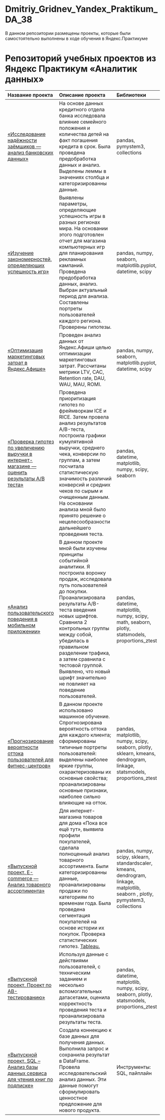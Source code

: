 # Dmitriy_Gridnev_Yandex_Praktikum_DA_38
В данном репозитории размещены проекты, которые были самостоятельно выполнены в ходе обучения в Яндекс.Практикуме
# Репозиторий учебных проектов из Яндекс Практикум «Аналитик данных»

| Название проекта   | Описание проекта | Библиотеки | 
| :----------------- | :--------------- | :--------- |
| [«Исследование надёжности заёмщиков — анализ банковских данных»]() | На основе данных кредитного отдела банка исследовала влияние семейного положения и количества детей на факт погашения кредита в срок. Была проведена предобработка данных и анализ. Выделены леммы в значениях столбца и категоризированны данные. | pandas, pymystem3, collections |
| [«Изучение закономерностей, определяющих успешность игр»]()| Выявлены параметры, определяющие успешность игры в разных регионах мира. На основании этого подготовлен отчет для магазина компьютерных игр для планирования рекламных кампаний. Проведена предобработка данных, анализ. Выбран актуальный период для анализа. Составлены портреты пользователей каждого региона. Проверены гипотезы. | pandas, numpy, seaborn, matplotlib.pyplot, datetime, scipy |
| [«Оптимизация маркетинговых затрат в Яндекс.Афише»]() | Проведен анализ данных от Яндекс.Афиши целью оптимизации маркетинговых затрат. Рассчитаны метрики LTV, CAC, Retention rate, DAU, WAU, MAU, ROMI. | pandas, numpy, seaborn, matplotlib.pyplot, datetime, scipy |
| [«Проверка гипотез по увеличению выручки в интернет-магазине — оценить результаты A/B теста»]() | Проведена приоритизация гипотез по фреймворкам ICE и RICE. Затем провела анализ результатов A/B-теста, построила графики кумулятивной выручки, среднего чека, конверсии по группам, а затем посчитала статистическую значимость различий конверсий и средних чеков по сырым и очищенным данным. На основании анализа мной было принято решение о нецелесообразности дальнейшего проведения теста. | pandas, datetime, matplotlib, numpy, scipy, seaborn |
| [«Анализ пользовательского поведения в мобильном приложении»]() | В данном проекте мной были изучены принципы событийной аналитики. Я построила воронку продаж, исследовала путь пользователей до покупки. Проанализировала результаты A/B-теста введения новых шрифтов. Сравнила 2 контрольных группы между собой, убедилась в правильном разделении трафика, а затем сравнила с тестовой группой. Выявлено, что новый шрифт значительно не повлияет на поведение пользователей. | pandas, datetime, matplotlib, numpy, scipy, math, seaborn, plotly, statsmodels, proportions_ztest |
| [«Прогнозирование вероятности оттока пользователей для фитнес-центров»]() | В данном проекте использовано машинное обучение. Спрогнозирована вероятность оттока для каждого клиента; сформированы типичные портреты пользователей: выделены наиболее яркие группы, охарактеризованы их основные свойства; проанализированы основные признаки, наиболее сильно влияющие на отток. | pandas, matplotlib, numpy, scipy, seaborn, plotly, sklearn, kmeans, dendrogram, linkage,  statsmodels, proportions_ztest |
| [«Выпускной проект. E-commerce — Анализ товарного ассортимента»]() | Для интернет-магазина товаров для дома «Пока все ещё тут», выявила профили покупателей, сделала полноценный анализ товарного ассортимента. Были категоризированны данные, проанализированы продажи по категориям по временам года. Была проведена сегментация покупателей на основе истории их покупок. Проверка статистических гипотез. [Tableau.]() | pandas, numpy, scipy, sklearn, standardscaler, kmeans, dendrogram, linkage, matplotlib, seaborn , plotly, pymystem3, collections |
| [«Выпускной проект. Проект по АB-тестированию»]() | Используя данные с действиями пользователей, с техническим заданием и несколько вспомогательных датасетами, оценила корректность проведения теста и проанализировала результаты теста. |  pandas, datetime, matplotlib, numpy, scipy, seaborn, plotly, statsmodels, proportions_ztest |
| [«Выпускной проект. SQL – Анализ базы данных сервиса для чтения книг по подписке»]() | Создала коннекцию к базе данных для получения данных. Выполнила запрос и сохранила результат в DataFrame. Провела исследовательский анализ данных. Эти данные помогут сформулировать ценностное предложение для нового продукта. | Инструменты: SQL, пайплайн |
